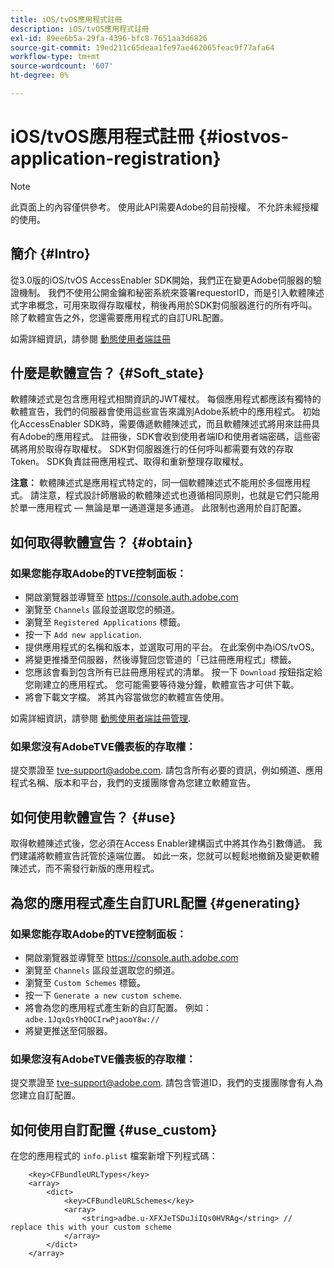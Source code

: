 ```yaml
---
title: iOS/tvOS應用程式註冊
description: iOS/tvOS應用程式註冊
exl-id: 89ee6b5a-29fa-4396-bfc8-7651aa3d6826
source-git-commit: 19ed211c65deaa1fe97ae462065feac9f77afa64
workflow-type: tm+mt
source-wordcount: '607'
ht-degree: 0%

---
```


# iOS/tvOS應用程式註冊 {#iostvos-application-registration}

>[!NOTE]
>
>此頁面上的內容僅供參考。 使用此API需要Adobe的目前授權。 不允許未經授權的使用。

## 簡介 {#Intro}

從3.0版的iOS/tvOS AccessEnabler SDK開始，我們正在變更Adobe伺服器的驗證機制。 我們不使用公開金鑰和秘密系統來簽署requestorID，而是引入軟體陳述式字串概念，可用來取得存取權杖，稍後再用於SDK對伺服器進行的所有呼叫。 除了軟體宣告之外，您還需要應用程式的自訂URL配置。

如需詳細資訊，請參閱 [動態使用者端註冊](/help/authentication/dynamic-client-registration.md)

## 什麼是軟體宣告？ {#Soft_state}

軟體陳述式是包含應用程式相關資訊的JWT權杖。 每個應用程式都應該有獨特的軟體宣告，我們的伺服器會使用這些宣告來識別Adobe系統中的應用程式。 初始化AccessEnabler SDK時，需要傳遞軟體陳述式，而且軟體陳述式將用來註冊具有Adobe的應用程式。 註冊後，SDK會收到使用者端ID和使用者端密碼，這些密碼將用於取得存取權杖。 SDK對伺服器進行的任何呼叫都需要有效的存取Token。 SDK負責註冊應用程式、取得和重新整理存取權杖。

**注意：** 軟體陳述式是應用程式特定的，同一個軟體陳述式不能用於多個應用程式。 請注意，程式設計師層級的軟體陳述式也遵循相同原則，也就是它們只能用於單一應用程式 — 無論是單一通道還是多通道。 此限制也適用於自訂配置。

## 如何取得軟體宣告？ {#obtain}

### 如果您能存取Adobe的TVE控制面板：

- 開啟瀏覽器並導覽至 <https://console.auth.adobe.com>
- 瀏覽至 `Channels` 區段並選取您的頻道。
- 瀏覽至 `Registered Applications` 標籤。
- 按一下 `Add new application`.
- 提供應用程式的名稱和版本，並選取可用的平台。 在此案例中為iOS/tvOS。
- 將變更推播至伺服器，然後導覽回您管道的「已註冊應用程式」標籤。
- 您應該會看到包含所有已註冊應用程式的清單。 按一下   `Download` 按鈕指定給您剛建立的應用程式。 您可能需要等待幾分鐘，軟體宣告才可供下載。
- 將會下載文字檔。 將其內容當做您的軟體宣告使用。

如需詳細資訊，請參閱 [動態使用者端註冊管理](/help/authentication/dynamic-client-registration-management.md).

### 如果您沒有AdobeTVE儀表板的存取權：

提交票證至 <tve-support@adobe.com>. 請包含所有必要的資訊，例如頻道、應用程式名稱、版本和平台，我們的支援團隊會為您建立軟體宣告。

## 如何使用軟體宣告？ {#use}

取得軟體陳述式後，您必須在Access Enabler建構函式中將其作為引數傳遞。 我們建議將軟體宣告託管於遠端位置。 如此一來，您就可以輕鬆地撤銷及變更軟體陳述式，而不需發行新版的應用程式。

## 為您的應用程式產生自訂URL配置 {#generating}

### 如果您能存取Adobe的TVE控制面板：

- 開啟瀏覽器並導覽至 <https://console.auth.adobe.com>
- 瀏覽至 `Channels` 區段並選取您的頻道。
- 瀏覽至 `Custom Schemes` 標籤。
- 按一下 `Generate a new custom scheme`.
- 將會為您的應用程式產生新的自訂配置。 例如： `adbe.1JqxQsYhQOCIrwPjaooY8w://`
- 將變更推送至伺服器。

### 如果您沒有AdobeTVE儀表板的存取權：

提交票證至 <tve-support@adobe.com>. 請包含管道ID，我們的支援團隊會有人為您建立自訂配置。

## 如何使用自訂配置 {#use_custom}

在您的應用程式的 `info.plist` 檔案新增下列程式碼：

```plist
    <key>CFBundleURLTypes</key>
    <array>
        <dict>
            <key>CFBundleURLSchemes</key>
            <array>
                <string>adbe.u-XFXJeTSDuJiIQs0HVRAg</string> // replace this with your custom scheme
            </array>
        </dict>
    </array>
```
